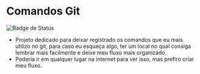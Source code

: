 # Comandos Git

![Badge de Status](https://img.shields.io/badge/Status-Manutenção-yellow)

- Projeto dedicado para deixar registrado os comandos que eu mais utilizo no git, para caso eu esqueça algo, ter um local no qual consiga lembrar mais facilmente e deixe meu fluxo mais organizado.
- Poderia ir em qualquer lugar na internet para ver isso, mas prefiro criar meu fluxo.
